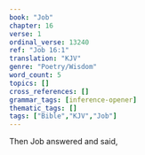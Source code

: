 ```yaml
---
book: "Job"
chapter: 16
verse: 1
ordinal_verse: 13240
ref: "Job 16:1"
translation: "KJV"
genre: "Poetry/Wisdom"
word_count: 5
topics: []
cross_references: []
grammar_tags: [inference-opener]
thematic_tags: []
tags: ["Bible","KJV","Job"]
---
```

Then Job answered and said,
